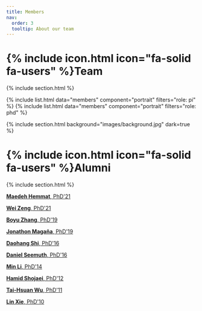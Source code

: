 ```yaml
---
title: Members
nav:
  order: 3
  tooltip: About our team
---
```


# {% include icon.html icon="fa-solid fa-users" %}Team

{% include section.html %}

{% include list.html data="members" component="portrait" filters="role: pi" %}
{% include list.html data="members" component="portrait" filters="role: phd" %}

{% include section.html background="images/background.jpg" dark=true %}

# {% include icon.html icon="fa-solid fa-users" %}Alumni

{% include section.html %}

[**Maedeh Hemmat**, PhD'21](https://wiscad.github.io/wiscad/members/maedeh-hemmat.html)

[**Wei Zeng**, PhD'21](https://wiscad.github.io/wiscad/members/wei-zeng.html)

[**Boyu Zhang**, PhD'19](https://wiscad.github.io/wiscad/members/boyu-zhang.html)

[**Jonathon Magaña**, PhD'19](https://wiscad.github.io/wiscad/members/jonathon-magana.html)

[**Daohang Shi**, PhD'16](https://wiscad.github.io/wiscad/members/daohang-shi.html)

[**Daniel Seemuth**, PhD'16](https://wiscad.github.io/wiscad/members/daniel-seemuth.html)

[**Min Li**, PhD'14](https://wiscad.github.io/wiscad/members/min-li.html)

[**Hamid Shojaei**, PhD'12](https://wiscad.github.io/wiscad/members/hamid-shojaei.html)

[**Tai-Hsuan Wu**, PhD'11](https://wiscad.github.io/wiscad/members/taihsuan-wu.html)

[**Lin Xie**, PhD'10](https://wiscad.github.io/wiscad/members/lin-xie.html)
